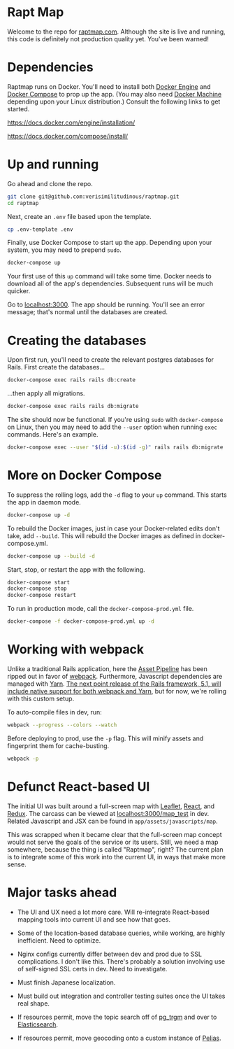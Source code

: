 # Rapt Map

Welcome to the repo for [raptmap.com](https://raptmap.com "Rapt Map"). Although the site is live and running, this code is definitely not production quality yet. You've been warned!


# Dependencies

Raptmap runs on Docker. You'll need to install both [Docker Engine](https://docs.docker.com/engine/) and [Docker Compose](https://docs.docker.com/compose/) to prop up the app. (You may also need [Docker Machine](https://docs.docker.com/machine/) depending upon your Linux distribution.) Consult the following links to get started.

https://docs.docker.com/engine/installation/

https://docs.docker.com/compose/install/


# Up and running

Go ahead and clone the repo.

```bash
git clone git@github.com:verisimilitudinous/raptmap.git
cd raptmap
```

Next, create an `.env` file based upon the template.

```bash
cp .env-template .env
```

Finally, use Docker Compose to start up the app. Depending upon your system, you may need to prepend `sudo`.

```bash
docker-compose up
```

Your first use of this `up` command will take some time. Docker needs to download all of the app's dependencies. Subsequent runs will be much quicker.

Go to [localhost:3000](http://localhost:3000). The app should be running. You'll see an error message; that's normal until the databases are created.


# Creating the databases

Upon first run, you'll need to create the relevant postgres databases for Rails. First create the databases...

```bash
docker-compose exec rails rails db:create
```

...then apply all migrations.

```bash
docker-compose exec rails rails db:migrate
```

The site should now be functional. If you're using `sudo` with `docker-compose` on Linux, then you may need to add the `--user` option when running `exec` commands. Here's an example.

```bash
docker-compose exec --user "$(id -u):$(id -g)" rails rails db:migrate
```


# More on Docker Compose

To suppress the rolling logs, add the `-d` flag to your `up` command. This starts the app in daemon mode.

```bash
docker-compose up -d
```

To rebuild the Docker images, just in case your Docker-related edits don't take, add `--build`. This will rebuild the Docker images as defined in docker-compose.yml.

```bash
docker-compose up --build -d
```

Start, stop, or restart the app with the following.

```bash
docker-compose start
docker-compose stop
docker-compose restart
```

To run in production mode, call the `docker-compose-prod.yml` file.

```bash
docker-compose -f docker-compose-prod.yml up -d
```


# Working with webpack

Unlike a traditional Rails application, here the [Asset Pipeline](http://guides.rubyonrails.org/asset_pipeline.html) has been ripped out in favor of [webpack](https://webpack.github.io). Furthermore, Javascript dependencies are managed with [Yarn](https://yarnpkg.com/en/). [The next point release of the Rails framework, 5.1, will include native support for both webpack and Yarn](https://github.com/rails/webpacker), but for now, we're rolling with this custom setup.

To auto-compile files in dev, run:

```bash
webpack --progress --colors --watch
```

Before deploying to prod, use the `-p` flag. This will minify assets and fingerprint them for cache-busting.

```bash
webpack -p
```

# Defunct React-based UI

The initial UI was built around a full-screen map with [Leaflet](http://leafletjs.com/), [React](https://facebook.github.io/react/), and [Redux](http://redux.js.org/). The carcass can be viewed at [localhost:3000/map_test](http://localhost:3000/map_test) in dev. Related Javascript and JSX can be found in `app/assets/javascripts/map`.

This was scrapped when it became clear that the full-screen map concept would not serve the goals of the service or its users. Still, we need a map somewhere, because the thing is called "Raptmap", right? The current plan is to integrate some of this work into the current UI, in ways that make more sense.


# Major tasks ahead

* The UI and UX need a lot more care. Will re-integrate React-based mapping tools into current UI and see how that goes.

* Some of the location-based database queries, while working, are highly inefficient. Need to optimize.

* Nginx configs currently differ between dev and prod due to SSL complications. I don't like this. There's probably a solution involving use of self-signed SSL certs in dev. Need to investigate.

* Must finish Japanese localization.

* Must build out integration and controller testing suites once the UI takes real shape.

* If resources permit, move the topic search off of [pg_trgm](https://www.postgresql.org/docs/9.6/static/pgtrgm.html) and over to [Elasticsearch](https://github.com/elastic/elasticsearch).

* If resources permit, move geocoding onto a custom instance of [Pelias](http://pelias.io).
